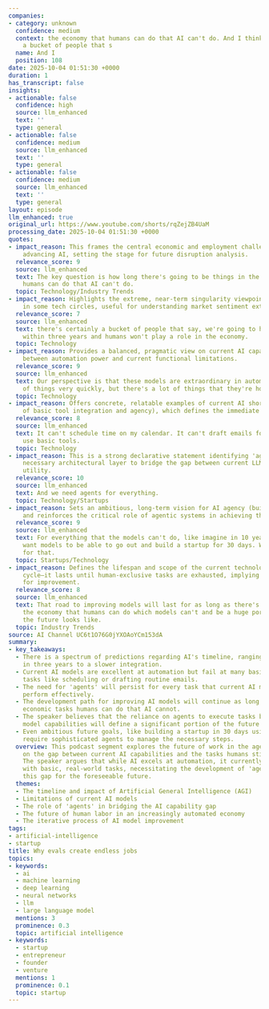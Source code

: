 ```yaml
---
companies:
- category: unknown
  confidence: medium
  context: the economy that humans can do that AI can't do. And I think there's certainly
    a bucket of people that s
  name: And I
  position: 108
date: 2025-10-04 01:51:30 +0000
duration: 1
has_transcript: false
insights:
- actionable: false
  confidence: high
  source: llm_enhanced
  text: ''
  type: general
- actionable: false
  confidence: medium
  source: llm_enhanced
  text: ''
  type: general
- actionable: false
  confidence: medium
  source: llm_enhanced
  text: ''
  type: general
layout: episode
llm_enhanced: true
original_url: https://www.youtube.com/shorts/rqZejZB4UaM
processing_date: 2025-10-04 01:51:30 +0000
quotes:
- impact_reason: This frames the central economic and employment challenge posed by
    advancing AI, setting the stage for future disruption analysis.
  relevance_score: 9
  source: llm_enhanced
  text: The key question is how long there's going to be things in the economy that
    humans can do that AI can't do.
  topic: Technology/Industry Trends
- impact_reason: Highlights the extreme, near-term singularity viewpoint prevalent
    in some tech circles, useful for understanding market sentiment extremes.
  relevance_score: 7
  source: llm_enhanced
  text: there's certainly a bucket of people that say, we're going to have super intelligence
    within three years and humans won't play a role in the economy.
  topic: Technology
- impact_reason: Provides a balanced, pragmatic view on current AI capabilities, distinguishing
    between automation power and current functional limitations.
  relevance_score: 9
  source: llm_enhanced
  text: Our perspective is that these models are extraordinary in automating a lot
    of things very quickly, but there's a lot of things that they're horrible at.
  topic: Technology
- impact_reason: Offers concrete, relatable examples of current AI shortcomings (lack
    of basic tool integration and agency), which defines the immediate gap for developers.
  relevance_score: 8
  source: llm_enhanced
  text: It can't schedule time on my calendar. It can't draft emails for me. It can't
    use basic tools.
  topic: Technology
- impact_reason: This is a strong declarative statement identifying 'agents' as the
    necessary architectural layer to bridge the gap between current LLMs and real-world
    utility.
  relevance_score: 10
  source: llm_enhanced
  text: And we need agents for everything.
  topic: Technology/Startups
- impact_reason: Sets an ambitious, long-term vision for AI agency (building a startup)
    and reinforces the critical role of agentic systems in achieving that future.
  relevance_score: 9
  source: llm_enhanced
  text: For everything that the models can't do, like imagine in 10 years when we
    want models to be able to go out and build a startup for 30 days. We need agents
    for that.
  topic: Startups/Technology
- impact_reason: Defines the lifespan and scope of the current technological development
    cycle—it lasts until human-exclusive tasks are exhausted, implying a long runway
    for improvement.
  relevance_score: 8
  source: llm_enhanced
  text: That road to improving models will last for as long as there's anything in
    the economy that humans can do which models can't and be a huge portion of what
    the future looks like.
  topic: Industry Trends
source: AI Channel UC6t1O76G0jYXOAoYCm153dA
summary:
- key_takeaways:
  - There is a spectrum of predictions regarding AI's timeline, ranging from superintelligence
    in three years to a slower integration.
  - Current AI models are excellent at automation but fail at many basic, practical
    tasks like scheduling or drafting routine emails.
  - The need for 'agents' will persist for every task that current AI models cannot
    perform effectively.
  - The development path for improving AI models will continue as long as there are
    economic tasks humans can do that AI cannot.
  - The speaker believes that the reliance on agents to execute tasks beyond current
    model capabilities will define a significant portion of the future economy.
  - Even ambitious future goals, like building a startup in 30 days using AI, will
    require sophisticated agents to manage the necessary steps.
  overview: This podcast segment explores the future of work in the age of AI, focusing
    on the gap between current AI capabilities and the tasks humans still perform.
    The speaker argues that while AI excels at automation, it currently struggles
    with basic, real-world tasks, necessitating the development of 'agents' to bridge
    this gap for the foreseeable future.
  themes:
  - The timeline and impact of Artificial General Intelligence (AGI)
  - Limitations of current AI models
  - The role of 'agents' in bridging the AI capability gap
  - The future of human labor in an increasingly automated economy
  - The iterative process of AI model improvement
tags:
- artificial-intelligence
- startup
title: Why evals create endless jobs
topics:
- keywords:
  - ai
  - machine learning
  - deep learning
  - neural networks
  - llm
  - large language model
  mentions: 3
  prominence: 0.3
  topic: artificial intelligence
- keywords:
  - startup
  - entrepreneur
  - founder
  - venture
  mentions: 1
  prominence: 0.1
  topic: startup
---
```


<!-- Episode automatically generated from analysis data -->
<!-- Processing completed: 2025-10-04 01:51:30 UTC -->
